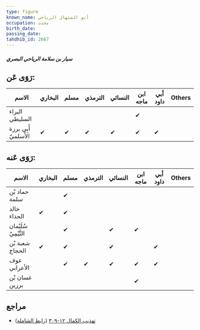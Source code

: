 ```yaml
---
type: figure
known_name: أبو المنهال الرياحي
occupation: محدث
birth_date:
passing_date:
tahdhib_id: 2667
---
```

##### سيار بن سلامة الرياحي البصري

## رَوَى عَن:
| الاسم                | البخاري | مسلم | الترمذي | النسائي | ابن ماجه | أبي داود | Others |
| -------------------- | ------- | ---- | ------- | ------- | -------- | -------- | ------ |
| البراء السليطي       |         |      |         |         | ✔        |          |        |
| أَبِي برزة الأَسلميّ | ✔       | ✔    | ✔       | ✔       | ✔        | ✔        |        |
## رَوَى عَنه:
| الاسم                 | البخاري | مسلم | الترمذي | النسائي | ابن ماجه | أبي داود | Others |
| --------------------- | ------- | ---- | ------- | ------- | -------- | -------- | ------ |
| حماد بْن سلمة         |         | ✔    |         |         |          |          |        |
| خالد الحذاء           | ✔       | ✔    |         |         |          |          |        |
| سُلَيْمان التَّيْمِيّ |         | ✔    |         | ✔       | ✔        |          |        |
| شعبة بْن الحجاج       | ✔       | ✔    |         | ✔       |          | ✔        |        |
| عوف الأعرابي          |         | ✔    | ✔       | ✔       | ✔        | ✔        |        |
| غسان بْن برزين        |         |      |         |         | ✔        |          |        |
## مراجع
- [تهذيب الكمال ١٢-٣٠٩](obsidian://open?vault=Tahdhib-al-Kamal&file=Figures/٢٦٦٧-سيار%20بن%20سلامة%20الرياحي%20البصري) ([رابط الشاملة](https://shamela.ws/book/3722/6082))